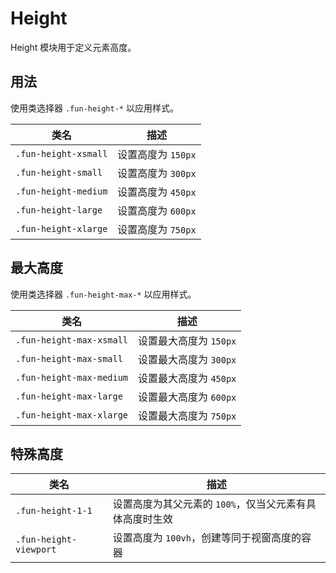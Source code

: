 # Height

Height 模块用于定义元素高度。

## 用法

使用类选择器 `.fun-height-*` 以应用样式。

| 类名                 | 描述               |
| -------------------- | ------------------ |
| `.fun-height-xsmall` | 设置高度为 `150px` |
| `.fun-height-small`  | 设置高度为 `300px` |
| `.fun-height-medium` | 设置高度为 `450px` |
| `.fun-height-large`  | 设置高度为 `600px` |
| `.fun-height-xlarge` | 设置高度为 `750px` |

## 最大高度

使用类选择器 `.fun-height-max-*` 以应用样式。

| 类名                     | 描述                   |
| ------------------------ | ---------------------- |
| `.fun-height-max-xsmall` | 设置最大高度为 `150px` |
| `.fun-height-max-small`  | 设置最大高度为 `300px` |
| `.fun-height-max-medium` | 设置最大高度为 `450px` |
| `.fun-height-max-large`  | 设置最大高度为 `600px` |
| `.fun-height-max-xlarge` | 设置最大高度为 `750px` |

## 特殊高度

| 类名                   | 描述                                                    |
| ---------------------- | ------------------------------------------------------- |
| `.fun-height-1-1`      | 设置高度为其父元素的 `100%`，仅当父元素有具体高度时生效 |
| `.fun-height-viewport` | 设置高度为 `100vh`，创建等同于视窗高度的容器            |
